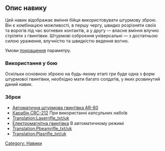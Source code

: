 ## Опис навику

Цей навик відображає вміння бійця використовувати штурмову зброю. Він є
комбінацією можливості, в першу чергу, швидко розрізняти своїх та
ворогів під час вогневих контактів, а у другу — власне вміння влучно
стріляти з гвинтівки. Штурмові озброєння універсальні — з достатньою
силою ураження, влучністю та швидкістю ведення вогню.

Умови [покращення](Навики/Покращення "wikilink") параметру.

### Використання у бою

Оскільки основною зброєю на будь-якому етапі гри буде одна з форм
штурмової гвинтівки, необхідно мати багато солдатів, у яких розвинутий
даний навик.

### Зброя

- [Автоматична штурмова гвинтівка
  AR-80](Translation:Assault_txt/uk "wikilink")
- [Карабін CRC-212](Translation:Shotgun2_txt/uk "wikilink") При
  використанні капсульних набоїв
- [Translation:Laserrifle_txt/uk](Translation:Laserrifle_txt/uk "wikilink")
- [Електромагнітна гвинтівка](Translation:Bolterrifle_txt/uk "wikilink")
  В автоматичному режимі
- [Translation:Pbeamrifle_txt/uk](Translation:Pbeamrifle_txt/uk "wikilink")
- [Translation:Plasrifle_txt/uk](Translation:Plasrifle_txt/uk "wikilink")

[Category: Навики](Навики "wikilink")